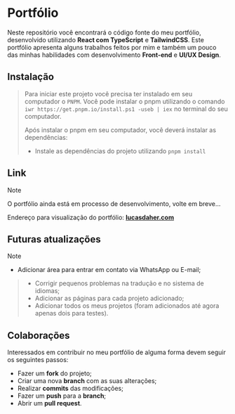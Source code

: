 # Portfólio
Neste repositório você encontrará o código fonte do meu portfólio, desenvolvido utilizando **React com TypeScript** e **TailwindCSS**. Este portfólio apresenta alguns trabalhos feitos por mim e também um pouco das minhas habilidades com desenvolvimento **Front-end** e **UI/UX Design**.

## Instalação
> Para iniciar este projeto você precisa ter instalado em seu computador o `PNPM`. 
> Você pode instalar o pnpm utilizando o comando `iwr https://get.pnpm.io/install.ps1 -useb | iex` no terminal do seu computador.
> 
> Após instalar o pnpm em seu computador, você deverá instalar as dependências:
> - Instale as dependências do projeto utilizando `pnpm install`

## Link
> [!NOTE]
> O portfólio ainda está em processo de desenvolvimento, volte em breve...

Endereço para visualização do portfólio: **[lucasdaher.com](https://lucasdaher.com)**

## Futuras atualizações
> [!NOTE]
> - Adicionar área para entrar em contato via WhatsApp ou E-mail;

> - Corrigir pequenos problemas na tradução e no sistema de idiomas;
> - Adicionar as páginas para cada projeto adicionado;
> - Adicionar todos os meus projetos (foram adicionados até agora apenas dois para testes).

## Colaborações
Interessados em contribuir no meu portfólio de alguma forma devem seguir os seguintes passos:

- Fazer um **fork** do projeto;
- Criar uma nova **branch** com as suas alterações;
- Realizar **commits** das modificações;
- Fazer um **push** para a **branch**;
- Abrir um **pull request**.